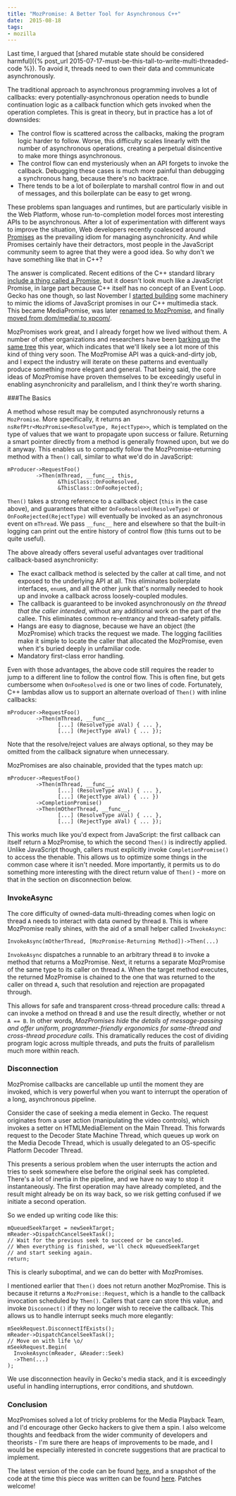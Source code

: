 ```yaml
---
title: "MozPromise: A Better Tool for Asynchronous C++"
date:  2015-08-18
tags:
- mozilla
---
```


Last time, I argued that [shared mutable state should be considered harmful]({% post_url 2015-07-17-must-be-this-tall-to-write-multi-threaded-code %}). To avoid it, threads need to own their data and communicate asynchronously.

The traditional approach to asynchronous programming involves a lot of callbacks: every potentially-asynchronous operation needs to bundle continuation logic as a callback function which gets invoked when the operation completes. This is great in theory, but in practice has a lot of downsides:

* The control flow is scattered across the callbacks, making the program logic harder to follow. Worse, this difficulty scales linearly with the number of asynchronous operations, creating a perpetual disincentive to make more things asynchronous.
* The control flow can end mysteriously when an API forgets to invoke the callback. Debugging these cases is much more painful than debugging a synchronous hang, because there's no backtrace.
* There tends to be a lot of boilerplate to marshall control flow in and out of messages, and this boilerplate can be easy to get wrong.

These problems span languages and runtimes, but are particularly visible in the Web Platform, whose run-to-completion model forces most interesting APIs to be asynchronous. After a lot of experimentation with different ways to improve the situation, Web developers recently coalesced around [Promises](https://extensiblewebmanifesto.org/) as the prevailing idiom for managing asynchronicity. And while Promises certainly have their detractors, most people in the JavaScript community seem to agree that they were a good idea. So why don't we have something like that in C++?

The answer is complicated. Recent editions of the C++ standard library [include a thing called a Promise](http://en.cppreference.com/w/cpp/thread/promise), but it doesn't look much like a JavaScript Promise, in large part because C++ itself has no concept of an Event Loop. Gecko has one though, so last November I [started building](https://bugzilla.mozilla.org/show_bug.cgi?id=1097823) some machinery to mimic the idioms of JavaScript promises in our C++ multimedia stack. This became MediaPromise, was later [renamed to MozPromise](https://bugzilla.mozilla.org/show_bug.cgi?id=1184632), and finally [moved from dom/media/ to xpcom/](https://bugzilla.mozilla.org/show_bug.cgi?id=1188976).

MozPromises work great, and I already forget how we lived without them. A number of other organizations and researchers have been [barking up](https://code.facebook.com/posts/1661982097368498) the [same tree](http://stellar-group.org/2015/06/hpx-and-cpp-dataflow/) this year, which indicates that we'll likely see a lot more of this kind of thing very soon. The MozPromise API was a quick-and-dirty job, and I expect the industry will iterate on these patterns and eventually produce something more elegant and general. That being said, the core ideas of MozPromise have proven themselves to be exceedingly useful in enabling asynchronicity and parallelism, and I think they're worth sharing.

###The Basics

A method whose result may be computed asynchronously returns a `MozPromise`. More specifically, it returns an `nsRefPtr<MozPromise<ResolveType, RejectType>>`, which is templated on the type of values that we want to propagate upon success or failure. Returning a smart pointer directly from a method is generally frowned upon, but we do it anyway. This enables us to compactly follow the MozPromise-returning method with a `Then()` call, similar to what we'd do in JavaScript:

    mProducer->RequestFoo()
             ->Then(mThread, __func__, this,
                    &ThisClass::OnFooResolved,
                    &ThisClass::OnFooRejected);

`Then()` takes a strong reference to a callback object (`this` in the case above), and guarantees that either `OnFooResolved(ResolveType)` or `OnFooRejected(RejectType)` will eventually be invoked as an asynchronous event on `mThread`. We pass `__func__` here and elsewhere so that the built-in logging can print out the entire history of control flow (this turns out to be quite useful).

The above already offers several useful advantages over traditional callback-based asynchronicity:

* The exact callback method is selected by the caller at call time, and not exposed to the underlying API at all. This eliminates boilerplate interfaces, `enum`s, and all the other junk that's normally needed to hook up and invoke a callback across loosely-coupled modules.
* The callback is guaranteed to be invoked asynchronously _on the thread that the caller intended_, without any additional work on the part of the callee. This eliminates common re-entrancy and thread-safety pitfalls.
* Hangs are easy to diagnose, because we have an object (the MozPromise) which tracks the request we made. The logging facilities make it simple to locate the caller that allocated the MozPromise, even when it's buried deeply in unfamiliar code.
* Mandatory first-class error handling.

Even with those advantages, the above code still requires the reader to jump to a different line to follow the control flow. This is often fine, but gets cumbersome when `OnFooResolved` is one or two lines of code. Fortunately, C++ lambdas allow us to support an alternate overload of `Then()` with inline callbacks:

    mProducer->RequestFoo()
             ->Then(mThread, __func__,
                    [...] (ResolveType aVal) { ... },
                    [...] (RejectType aVal) { ... });

Note that the resolve/reject values are always optional, so they may be omitted from the callback signature when unnecessary.

MozPromises are also chainable, provided that the types match up:

    mProducer->RequestFoo()
             ->Then(mThread, __func__,
                    [...] (ResolveType aVal) { ... },
                    [...] (RejectType aVal) { ... })
             ->CompletionPromise()
             ->Then(mOtherThread, __func__,
                    [...] (ResolveType aVal) { ... },
                    [...] (RejectType aVal) { ... });


This works much like you'd expect from JavaScript: the first callback can itself return a MozPromise, to which the second `Then()` is indirectly applied. Unlike JavaScript though, callers must explicitly invoke `CompletionPromise()` to access the thenable. This allows us to optimize some things in the common case where it isn't needed. More importantly, it permits us to do something more interesting with the direct return value of `Then()` - more on that in the section on disconnection below.

### InvokeAsync

The core difficulty of owned-data multi-threading comes when logic on thread `A` needs to interact with data owned by thread `B`. This is where MozPromise really shines, with the aid of a small helper called `InvokeAsync`:

    InvokeAsync(mOtherThread, [MozPromise-Returning Method])->Then(...)

`InvokeAsync` dispatches a runnable to an arbitrary thread `B` to invoke a method that returns a MozPromise. Next, it returns a separate MozPromise of the same type to its caller on thread `A`. When the target method executes, the returned MozPromise is chained to the one that was returned to the caller on thread `A`, such that resolution and rejection are propagated through.

This allows for safe and transparent cross-thread procedure calls: thread `A` can invoke a method on thread `B` and use the result directly, whether or not `A == B`. In other words, _MozPromises hide the details of message-passing and offer uniform, programmer-friendly ergonomics for same-thread and cross-thread procedure calls_. This dramatically reduces the cost of dividing program logic across multiple threads, and puts the fruits of parallelism much more within reach.

### Disconnection

MozPromise callbacks are cancellable up until the moment they are invoked, which is very powerful when you want to interrupt the operation of a long, asynchronous pipeline.

Consider the case of seeking a media element in Gecko. The request originates from a user action (manipulating the video controls), which invokes a setter on HTMLMediaElement on the Main Thread. This forwards request to the Decoder State Machine Thread, which queues up work on the Media Decode Thread, which is usually delegated to an OS-specific Platform Decoder Thread.

This presents a serious problem when the user interrupts the action and tries to seek somewhere else before the original seek has completed. There's a lot of inertia in the pipeline, and we have no way to stop it instantaneously. The first operation may have already completed, and the result might already be on its way back, so we risk getting confused if we initiate a second operation.

So we ended up writing code like this:

    mQueuedSeekTarget = newSeekTarget;
    mReader->DispatchCancelSeekTask();
    // Wait for the previous seek to succeed or be canceled.
    // When everything is finished, we'll check mQueuedSeekTarget
    // and start seeking again.
    return;

This is clearly suboptimal, and we can do better with MozPromises.

I mentioned earlier that `Then()` does not return another MozPromise. This is because it returns a `MozPromise::Request`, which is a handle to the callback invocation scheduled by `Then()`. Callers that care can store this value, and invoke `Disconnect()` if they no longer wish to receive the callback. This allows us to handle interrupt seeks much more elegantly:

    mSeekRequest.DisconnectIfExists();
    mReader->DispatchCancelSeekTask();
    // Move on with life \o/
    mSeekRequest.Begin(
      InvokeAsync(mReader, &Reader::Seek)
      ->Then(...)
    );

We use disconnection heavily in Gecko's media stack, and it is exceedingly useful in handling interruptions, error conditions, and shutdown.

### Conclusion

MozPromises solved a lot of tricky problems for the Media Playback Team, and I'd encourage other Gecko hackers to give them a spin. I also welcome thoughts and feedback from the wider community of developers and theorists - I'm sure there are heaps of improvements to be made, and I would be especially interested in concrete suggestions that are practical to implement.

The latest version of the code can be found [here](https://dxr.mozilla.org/mozilla-central/source/xpcom/threads/MozPromise.h), and a snapshot of the code at the time this piece was written can be found [here](https://hg.mozilla.org/integration/mozilla-inbound/file/bd4464cd4be8/xpcom/threads/MozPromise.h). Patches welcome!
